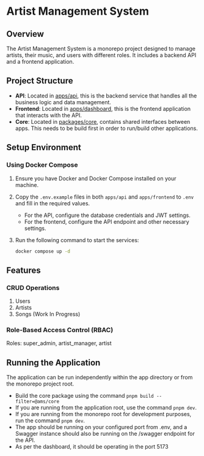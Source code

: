 # Artist Management System

## Overview

The Artist Management System is a monorepo project designed to manage artists, their music, and users with different roles. It includes a backend API and a frontend application.

## Project Structure

- **API**: Located in [apps/api](apps/api), this is the backend service that handles all the business logic and data management.
- **Frontend**: Located in [apps/dashboard](apps/dashboard), this is the frontend application that interacts with the API.
- **Core**: Located in [packages/core](packages/core), contains shared interfaces between apps. This needs to be build first in order to run/build other applications.

## Setup Environment

### Using Docker Compose

1. Ensure you have Docker and Docker Compose installed on your machine.
2. Copy the `.env.example` files in both `apps/api` and `apps/frontend` to `.env` and fill in the required values.
   - For the API, configure the database credentials and JWT settings.
   - For the frontend, configure the API endpoint and other necessary settings.
3. Run the following command to start the services:

   ```sh
   docker compose up -d
   ```

## Features

### CRUD Operations

1. Users
2. Artists
3. Songs (Work In Progress)

### Role-Based Access Control (RBAC)

Roles: super_admin, artist_manager, artist

## Running the Application

The application can be run independently within the app directory or from the monorepo project root.

- Build the core package using the command `pnpm build --filter=@ams/core`
- If you are running from the application root, use the command `pnpm dev`.
- If you are running from the monorepo root for development purposes, run the command `pnpm dev`.
- The app should be running on your configured port from .env, and a Swagger instance should also be running on the /swagger endpoint for the API.
- As per the dashboard, it should be operating in the port 5173
